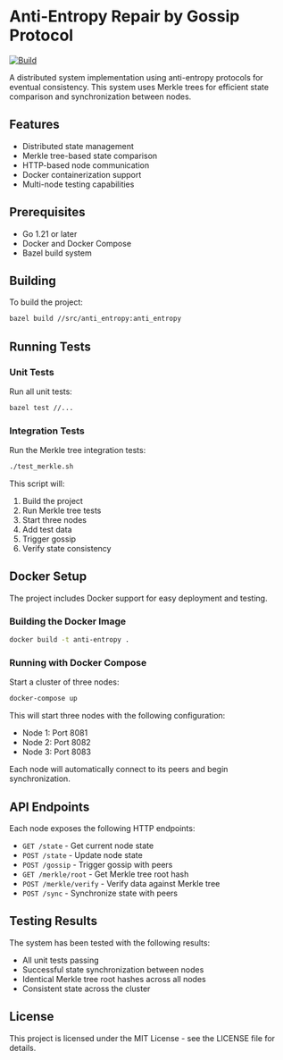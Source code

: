 # Anti-Entropy Repair by Gossip Protocol

[![Build](https://github.com/shehio/anti-entropy/actions/workflows/build.yml/badge.svg)](https://github.com/shehio/anti-entropy/actions/workflows/build.yml)

A distributed system implementation using anti-entropy protocols for eventual consistency. This system uses Merkle trees for efficient state comparison and synchronization between nodes.

## Features

- Distributed state management
- Merkle tree-based state comparison
- HTTP-based node communication
- Docker containerization support
- Multi-node testing capabilities

## Prerequisites

- Go 1.21 or later
- Docker and Docker Compose
- Bazel build system

## Building

To build the project:

```bash
bazel build //src/anti_entropy:anti_entropy
```

## Running Tests

### Unit Tests

Run all unit tests:

```bash
bazel test //...
```

### Integration Tests

Run the Merkle tree integration tests:

```bash
./test_merkle.sh
```

This script will:
1. Build the project
2. Run Merkle tree tests
3. Start three nodes
4. Add test data
5. Trigger gossip
6. Verify state consistency

## Docker Setup

The project includes Docker support for easy deployment and testing.

### Building the Docker Image

```bash
docker build -t anti-entropy .
```

### Running with Docker Compose

Start a cluster of three nodes:

```bash
docker-compose up
```

This will start three nodes with the following configuration:
- Node 1: Port 8081
- Node 2: Port 8082
- Node 3: Port 8083

Each node will automatically connect to its peers and begin synchronization.

## API Endpoints

Each node exposes the following HTTP endpoints:

- `GET /state` - Get current node state
- `POST /state` - Update node state
- `POST /gossip` - Trigger gossip with peers
- `GET /merkle/root` - Get Merkle tree root hash
- `POST /merkle/verify` - Verify data against Merkle tree
- `POST /sync` - Synchronize state with peers

## Testing Results

The system has been tested with the following results:
- All unit tests passing
- Successful state synchronization between nodes
- Identical Merkle tree root hashes across all nodes
- Consistent state across the cluster

## License

This project is licensed under the MIT License - see the LICENSE file for details.
